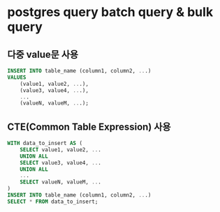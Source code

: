 # postgres query batch query & bulk query

## 다중 value문 사용

```sql
INSERT INTO table_name (column1, column2, ...)
VALUES
    (value1, value2, ...),
    (value3, value4, ...),
    ...
    (valueN, valueM, ...);
```

## CTE(Common Table Expression) 사용

```sql
WITH data_to_insert AS (
    SELECT value1, value2, ...
    UNION ALL
    SELECT value3, value4, ...
    UNION ALL
    ...
    SELECT valueN, valueM, ...
)
INSERT INTO table_name (column1, column2, ...)
SELECT * FROM data_to_insert;
```
